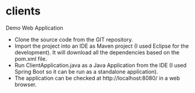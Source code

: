# clients
Demo Web Application

- Clone the source code from the GIT repository.
- Import the project into an IDE as Maven project (I used Eclipse for the development). It will download all the dependencies based on the pom.xml file.
- Run ClientApplication.java as a Java Application from the IDE (I used Spring Boot so it can be run as a standalone application).
- The application can be checked at http://localhost:8080/ in a web browser.
